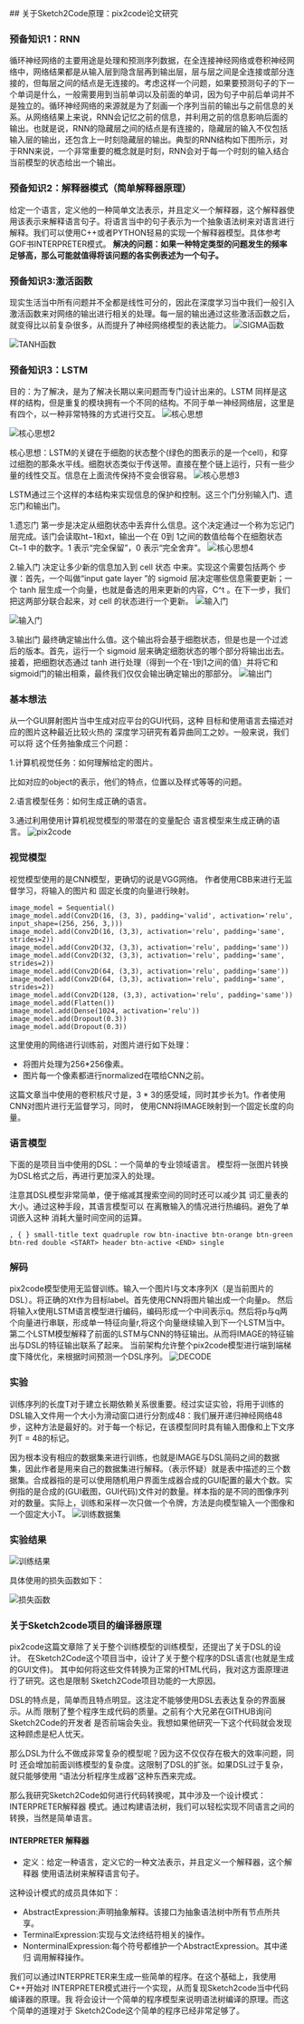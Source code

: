 ﻿﻿## 关于Sketch2Code原理：pix2code论文研究
### 预备知识1：RNN
循环神经网络的主要用途是处理和预测序列数据，在全连接神经网络或卷积神经网络中，网络结果都是从输入层到隐含层再到输出层，层与层之间是全连接或部分连接的，但每层之间的结点是无连接的。考虑这样一个问题，如果要预测句子的下一个单词是什么，一般需要用到当前单词以及前面的单词，因为句子中前后单词并不是独立的。循环神经网络的来源就是为了刻画一个序列当前的输出与之前信息的关系。从网络结果上来说，RNN会记忆之前的信息，并利用之前的信息影响后面的输出。也就是说，RNN的隐藏层之间的结点是有连接的，隐藏层的输入不仅包括输入层的输出，还包含上一时刻隐藏层的输出。典型的RNN结构如下图所示，对于RNN来说，一个非常重要的概念就是时刻，RNN会对于每一个时刻的输入结合当前模型的状态给出一个输出。

### 预备知识2：解释器模式（简单解释器原理）
给定一个语言，定义他的一种简单文法表示，并且定义一个解释器，这个解释器使用该表示来解释语言句子。将语言当中的句子表示为一个抽象语法树来对语言进行解释。我们可以使用C++或者PYTHON轻易的实现一个解释器模型。具体参考GOF书INTERPRETER模式。
**解决的问题：如果一种特定类型的问题发生的频率足够高，那么可能就值得将该问题的各实例表述为一个句子。**

### 预备知识3:激活函数

现实生活当中所有问题并不全都是线性可分的，因此在深度学习当中我们一般引入激活函数来对网络的输出进行相关的处理。每一层的输出通过这些激活函数之后，就变得比以前复杂很多，从而提升了神经网络模型的表达能力。
![SIGMA函数](https://github.com/OneSilverBullet/SoftwareEngineering/blob/master/%E6%BA%90%E7%A0%81%E5%88%86%E6%9E%90%E5%9B%BE%E7%89%87/sigma%E5%87%BD%E6%95%B0.png)

![TANH函数](https://github.com/OneSilverBullet/SoftwareEngineering/blob/master/%E6%BA%90%E7%A0%81%E5%88%86%E6%9E%90%E5%9B%BE%E7%89%87/tan%E5%87%BD%E6%95%B0.png)


### 预备知识3：LSTM
目的：为了解决，是为了解决长期以来问题而专门设计出来的。LSTM 同样是这样的结构，但是重复的模块拥有一个不同的结构。不同于单一神经网络层，这里是有四个，以一种非常特殊的方式进行交互。
![核心思想](https://github.com/OneSilverBullet/SoftwareEngineering/blob/master/%E6%BA%90%E7%A0%81%E5%88%86%E6%9E%90%E5%9B%BE%E7%89%87/LSTM.jpg)

![核心思想2](https://github.com/OneSilverBullet/SoftwareEngineering/blob/master/%E6%BA%90%E7%A0%81%E5%88%86%E6%9E%90%E5%9B%BE%E7%89%87/LSTM.png)


核心思想：LSTM的关键在于细胞的状态整个(绿色的图表示的是一个cell)，和穿过细胞的那条水平线。细胞状态类似于传送带。直接在整个链上运行，只有一些少量的线性交互。信息在上面流传保持不变会很容易。
![核心思想3](https://github.com/OneSilverBullet/SoftwareEngineering/blob/master/%E6%BA%90%E7%A0%81%E5%88%86%E6%9E%90%E5%9B%BE%E7%89%87/LSTM1.jpg
)

LSTM通过三个这样的本结构来实现信息的保护和控制。这三个门分别输入门、遗忘门和输出门。

1.遗忘门
第一步是决定从细胞状态中丢弃什么信息。这个决定通过一个称为忘记门层完成。该门会读取ht−1和xt，输出一个在 0到 1之间的数值给每个在细胞状态 Ct−1 中的数字。1 表示“完全保留”，0 表示“完全舍弃”。
![核心思想4](https://github.com/OneSilverBullet/SoftwareEngineering/blob/master/%E6%BA%90%E7%A0%81%E5%88%86%E6%9E%90%E5%9B%BE%E7%89%87/LSTM2.jpg)

2.输入门
决定让多少新的信息加入到 cell 状态 中来。实现这个需要包括两个 步骤：首先，一个叫做“input gate layer ”的 sigmoid 层决定哪些信息需要更新；一个 tanh 层生成一个向量，也就是备选的用来更新的内容，C^t 。在下一步，我们把这两部分联合起来，对 cell 的状态进行一个更新。
![输入门](https://github.com/OneSilverBullet/SoftwareEngineering/blob/master/%E6%BA%90%E7%A0%81%E5%88%86%E6%9E%90%E5%9B%BE%E7%89%87/LSTM3.jpg)

![输入门](https://github.com/OneSilverBullet/SoftwareEngineering/blob/master/%E6%BA%90%E7%A0%81%E5%88%86%E6%9E%90%E5%9B%BE%E7%89%87/LSTM4.jpg)

3.输出门
最终确定输出什么值。这个输出将会基于细胞状态，但是也是一个过滤后的版本。首先，运行一个 sigmoid 层来确定细胞状态的哪个部分将输出出去。接着，把细胞状态通过 tanh 进行处理（得到一个在-1到1之间的值）并将它和sigmoid门的输出相乘，最终我们仅仅会输出确定输出的那部分。
![输出门](https://github.com/OneSilverBullet/SoftwareEngineering/blob/master/%E6%BA%90%E7%A0%81%E5%88%86%E6%9E%90%E5%9B%BE%E7%89%87/LSTM5.jpg)

### 基本想法

从一个GUI屏射图片当中生成对应平台的GUI代码，这种
目标和使用语言去描述对应的图片这种最近比较火热的
深度学习研究有着异曲同工之妙。一般来说，我们可以将
这个任务抽象成三个问题：

1.计算机视觉任务：如何理解给定的图片。

比如对应的object的表示，他们的特点，位置以及样式等等的问题。

2.语言模型任务：如何生成正确的语言。

3.通过利用使用计算机视觉模型的带潜在的变量配合
语言模型来生成正确的语言。
![pix2code](https://github.com/OneSilverBullet/SoftwareEngineering/blob/master/%E6%BA%90%E7%A0%81%E5%88%86%E6%9E%90%E5%9B%BE%E7%89%87/pix2code%E6%A8%A1%E5%9E%8B.png)
### 视觉模型
视觉模型使用的是CNN模型，更确切的说是VGG网络。
作者使用CBB来进行无监督学习，将输入的图片和
固定长度的向量进行映射。
```
image_model = Sequential()
image_model.add(Conv2D(16, (3, 3), padding='valid', activation='relu', input_shape=(256, 256, 3,)))
image_model.add(Conv2D(16, (3,3), activation='relu', padding='same', strides=2))
image_model.add(Conv2D(32, (3,3), activation='relu', padding='same'))
image_model.add(Conv2D(32, (3,3), activation='relu', padding='same', strides=2))
image_model.add(Conv2D(64, (3,3), activation='relu', padding='same'))
image_model.add(Conv2D(64, (3,3), activation='relu', padding='same', strides=2))
image_model.add(Conv2D(128, (3,3), activation='relu', padding='same'))
image_model.add(Flatten())
image_model.add(Dense(1024, activation='relu'))
image_model.add(Dropout(0.3))
image_model.add(Dropout(0.3))
```
这里使用的网络进行训练前，对图片进行如下处理：
* 将图片处理为256*256像素。
* 图片每一个像素都进行normalized在喂给CNN之前。

这篇文章当中使用的卷积核尺寸是，3 * 3的感受域，同时其步长为1。作者使用CNN对图片进行无监督学习，同时，
使用CNN将IMAGE映射到一个固定长度的向量。


### 语言模型

下面的是项目当中使用的DSL：一个简单的专业领域语言。
模型将一张图片转换为DSL格式之后，再进行更加深入的处理。

注意其DSL模型非常简单，便于缩减其搜索空间的同时还可以减少其
词汇量表的大小。通过这种手段，其语言模型可以
在离散输入的情况进行热编码。避免了单词嵌入这种
消耗大量时间空间的运算。
```
, { } small-title text quadruple row btn-inactive btn-orange btn-green btn-red double <START> header btn-active <END> single
```

### 解码
pix2code模型使用无监督训练。输入一个图片I与文本序列X（是当前图片的DSL）。将正确的Xt作为目标label。首先使用CNN将图片输出成一个向量p。
然后将输入x使用LSTM语言模型进行编码，编码形成一个中间表示q。然后将p与q两个向量进行串联，形成单一特征向量r,将这个向量继续输入到下一个LSTM当中。第二个LSTM模型解释了前面的LSTM与CNN的特征输出。从而将IMAGE的特征输出与DSL的特征输出联系了起来。
当前架构允许整个pix2code模型进行端到端梯度下降优化，来根据时间预测一个DSL序列。
![DECODE](https://github.com/OneSilverBullet/SoftwareEngineering/blob/master/%E6%BA%90%E7%A0%81%E5%88%86%E6%9E%90%E5%9B%BE%E7%89%87/Decoder.png)



### 实验
训练序列的长度T对于建立长期依赖关系很重要。经过实证实验，将用于训练的DSL输入文件用一个大小为滑动窗口进行分割成48：我们展开递归神经网络48步，这种方法是最好的。对于每一个标记，在该模型同时具有输入图像和上下文序列T = 48的标记。

因为根本没有相应的数据集来进行训练，也就是IMAGE与DSL简码之间的数据集，因此作者是用来自己的数据集进行解释。（表示怀疑）就是表中描述的三个数据集。合成器指的是可以使用随机用户界面生成器合成的GUI配置的最大个数。实例指的是合成的(GUI截图，GUI代码)文件对的数量。样本指的是不同的图像序列对的数量。实际上，训练和采样一次只做一个令牌，方法是向模型输入一个图像和一个固定大小T。
![训练数据集](https://github.com/OneSilverBullet/SoftwareEngineering/blob/master/%E6%BA%90%E7%A0%81%E5%88%86%E6%9E%90%E5%9B%BE%E7%89%87/%E8%AE%AD%E7%BB%83%E6%95%B0%E6%8D%AE%E9%9B%86.png)

### 实验结果

![训练结果](https://github.com/OneSilverBullet/SoftwareEngineering/blob/master/%E6%BA%90%E7%A0%81%E5%88%86%E6%9E%90%E5%9B%BE%E7%89%87/%E5%AE%9E%E9%AA%8C%E7%BB%93%E6%9E%9C.png)

具体使用的损失函数如下：

![损失函数](https://github.com/OneSilverBullet/SoftwareEngineering/blob/master/%E6%BA%90%E7%A0%81%E5%88%86%E6%9E%90%E5%9B%BE%E7%89%87/%E6%8D%9F%E5%A4%B1%E5%87%BD%E6%95%B0.png)


### 关于Sketch2code项目的编译器原理
pix2code这篇文章除了关于整个训练模型的训练模型，还提出了关于DSL的设计。
在Sketch2Code这个项目当中，设计了关于整个程序的DSL语言(也就是生成的GUI文件)。
其中如何将这些文件转换为正常的HTML代码，我对这方面原理进行了研究。这也是限制
Sketch2Code项目功能的一大原因。

DSL的特点是，简单而且特点明显。这注定不能够使用DSL去表达复杂的界面展示。从而
限制了整个程序生成代码的质量。之前有个大兄弟在GITHUB询问Sketch2Code的开发者
是否前端会失业。我想如果他研究一下这个代码就会发现这种顾虑是杞人忧天。

那么DSL为什么不做成非常复杂的模型呢？因为这不仅仅存在极大的效率问题，同时
还会增加前面训练模型的复杂度。这限制了DSL的扩张。如果DSL过于复杂，就只能够使用
“语法分析程序生成器”这种东西来完成。

那么我研究Sketch2Code如何进行代码转换呢，其中涉及一个设计模式：INTERPRETER解释器
模式。通过构建语法树，我们可以轻松实现不同语言之间的转换，当然是简单语言。

#### INTERPRETER 解释器
* 定义：给定一种语言，定义它的一种文法表示，并且定义一个解释器，这个解释器
使用语法树来解释语言句子。

这种设计模式的成员具体如下：
* AbstractExpression:声明抽象解释。该接口为抽象语法树中所有节点所共享。
* TerminalExpression:实现与文法终结符相关的操作。
* NonterminalExpression:每个符号都维护一个AbstractExpression。其中递归
调用解释操作。

我们可以通过INTERPRETER来生成一些简单的程序。在这个基础上，我使用C++开始对
INTERPRETER模式进行一个实现，从而复现Sketch2code当中代码编译器的原理。我
将会设计一个简单的程序模型来说明语法树编译的原理。而这个简单的道理对于
Sketch2Code这个简单的程序已经非常足够了。

